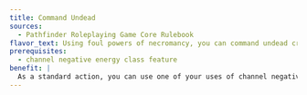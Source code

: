 ```yaml
---
title: Command Undead
sources:
  - Pathfinder Roleplaying Game Core Rulebook
flavor_text: Using foul powers of necromancy, you can command undead creatures, making them into your servants.
prerequisites:
  - channel negative energy class feature
benefit: |
  As a standard action, you can use one of your uses of channel negative energy to enslave undead within 30 feet. Undead receive a Will save to negate the effect. The DC for this Will save is equal to 10 + 1/2 your cleric level + your Charisma modifier. Undead that fail their saves fall under your control, obeying your commands to the best of their ability, as if under the effects of *control undead*. Intelligent undead receive a new saving throw each day to resist your command. You can control any number of undead, so long as their total Hit Dice do not exceed your cleric level. If you use channel energy in this way, it has no other effect (it does not heal or harm nearby creatures). If an undead creature is under the control of another creature, you must make an opposed Charisma check whenever your orders conflict.
---
```


